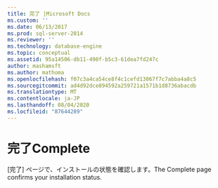```yaml
---
title: 完了 |Microsoft Docs
ms.custom: ''
ms.date: 06/13/2017
ms.prod: sql-server-2014
ms.reviewer: ''
ms.technology: database-engine
ms.topic: conceptual
ms.assetid: 95a14506-db11-490f-b5c3-61dea7fd247c
author: mashamsft
ms.author: mathoma
ms.openlocfilehash: f07c3a4ca54ce8f4c1cefd13067f7c7abba4a8c5
ms.sourcegitcommit: ad4d92dce894592a259721a1571b1d8736abacdb
ms.translationtype: MT
ms.contentlocale: ja-JP
ms.lasthandoff: 08/04/2020
ms.locfileid: "87644289"
---
```

# <a name="complete"></a><span data-ttu-id="c4026-102">完了</span><span class="sxs-lookup"><span data-stu-id="c4026-102">Complete</span></span>
  <span data-ttu-id="c4026-103">[完了] ページで、インストールの状態を確認します。</span><span class="sxs-lookup"><span data-stu-id="c4026-103">The Complete page confirms your installation status.</span></span>  
  
  
